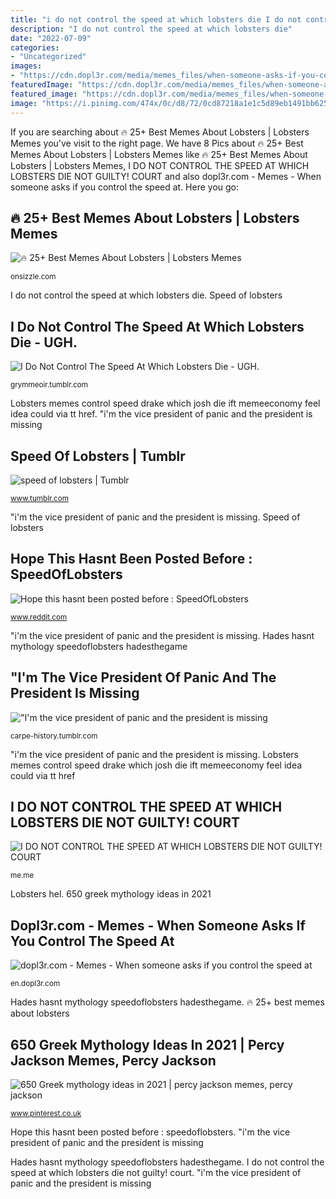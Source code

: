 ```yaml
---
title: "i do not control the speed at which lobsters die I do not control the speed at which lobsters die"
description: "I do not control the speed at which lobsters die"
date: "2022-07-09"
categories:
- "Uncategorized"
images:
- "https://cdn.dopl3r.com/media/memes_files/when-someone-asks-if-you-control-the-speed-at-which-lobsters-die-1-do-not-control-the-speed-at-which-lobstersdie-kBeoJ.jpg"
featuredImage: "https://cdn.dopl3r.com/media/memes_files/when-someone-asks-if-you-control-the-speed-at-which-lobsters-die-1-do-not-control-the-speed-at-which-lobstersdie-kBeoJ.jpg"
featured_image: "https://cdn.dopl3r.com/media/memes_files/when-someone-asks-if-you-control-the-speed-at-which-lobsters-die-1-do-not-control-the-speed-at-which-lobstersdie-kBeoJ.jpg"
image: "https://i.pinimg.com/474x/0c/d8/72/0cd87218a1e1c5d89eb1491bb625ff1f.jpg"
---
```


If you are searching about 🔥 25+ Best Memes About Lobsters | Lobsters Memes you've visit to the right page. We have 8 Pics about 🔥 25+ Best Memes About Lobsters | Lobsters Memes like 🔥 25+ Best Memes About Lobsters | Lobsters Memes, I DO NOT CONTROL THE SPEED AT WHICH LOBSTERS DIE NOT GUILTY! COURT and also dopl3r.com - Memes - When someone asks if you control the speed at. Here you go:

## 🔥 25+ Best Memes About Lobsters | Lobsters Memes

![🔥 25+ Best Memes About Lobsters | Lobsters Memes](https://pics.onsizzle.com/when-someone-asks-if-you-control-the-speed-at-which-33411340.png "🔥 25+ best memes about lobsters")

<small>onsizzle.com</small>

I do not control the speed at which lobsters die. Speed of lobsters

## I Do Not Control The Speed At Which Lobsters Die - UGH.

![I Do Not Control The Speed At Which Lobsters Die - UGH.](https://64.media.tumblr.com/9b4042cf4967f4460cfbe0e274ad91f8/ba79b69eb6e156aa-fb/s1280x1920/4c5eb4dac05f1511bbb7ab407afadb5579b16729.png "I do not control the speed at which lobsters die")

<small>grymmeoir.tumblr.com</small>

Lobsters memes control speed drake which josh die ift memeeconomy feel idea could via tt href. &quot;i&#039;m the vice president of panic and the president is missing

## Speed Of Lobsters | Tumblr

![speed of lobsters | Tumblr](https://64.media.tumblr.com/50166dc53fd20e9db35367c3feee2112/2b5c9b02e7051c1e-67/s540x810/ee18ddb21b4e0471e1b95c4310b0239f4745d6c9.png "Speed of lobsters")

<small>www.tumblr.com</small>

&quot;i&#039;m the vice president of panic and the president is missing. Speed of lobsters

## Hope This Hasnt Been Posted Before : SpeedOfLobsters

![Hope this hasnt been posted before : SpeedOfLobsters](https://i.redd.it/yrxedamhf1u51.jpg "650 greek mythology ideas in 2021")

<small>www.reddit.com</small>

&quot;i&#039;m the vice president of panic and the president is missing. Hades hasnt mythology speedoflobsters hadesthegame

## &quot;I&#039;m The Vice President Of Panic And The President Is Missing

![&quot;I&#039;m the vice president of panic and the president is missing](https://64.media.tumblr.com/ea7712237c14e4d514cfe4048b514b9d/7da916a2687d9848-af/s1280x1920/fc6205c55af30193478ab92eab2cc802efc20382.png "Lobsters hel")

<small>carpe-history.tumblr.com</small>

&quot;i&#039;m the vice president of panic and the president is missing. Lobsters memes control speed drake which josh die ift memeeconomy feel idea could via tt href

## I DO NOT CONTROL THE SPEED AT WHICH LOBSTERS DIE NOT GUILTY! COURT

![I DO NOT CONTROL THE SPEED AT WHICH LOBSTERS DIE NOT GUILTY! COURT](https://pics.me.me/thumb_i-do-not-control-the-speed-at-which-lobsters-die-52413572.png "Dopl3r.com")

<small>me.me</small>

Lobsters hel. 650 greek mythology ideas in 2021

## Dopl3r.com - Memes - When Someone Asks If You Control The Speed At

![dopl3r.com - Memes - When someone asks if you control the speed at](https://cdn.dopl3r.com/media/memes_files/when-someone-asks-if-you-control-the-speed-at-which-lobsters-die-1-do-not-control-the-speed-at-which-lobstersdie-kBeoJ.jpg "I do not control the speed at which lobsters die not guilty! court")

<small>en.dopl3r.com</small>

Hades hasnt mythology speedoflobsters hadesthegame. 🔥 25+ best memes about lobsters

## 650 Greek Mythology Ideas In 2021 | Percy Jackson Memes, Percy Jackson

![650 Greek mythology ideas in 2021 | percy jackson memes, percy jackson](https://i.pinimg.com/474x/0c/d8/72/0cd87218a1e1c5d89eb1491bb625ff1f.jpg "Lobsters プレイ ステーション dopl3r")

<small>www.pinterest.co.uk</small>

Hope this hasnt been posted before : speedoflobsters. &quot;i&#039;m the vice president of panic and the president is missing

Hades hasnt mythology speedoflobsters hadesthegame. I do not control the speed at which lobsters die not guilty! court. &quot;i&#039;m the vice president of panic and the president is missing
